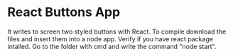 # React Buttons App
It writes to screen two styled buttons with React.
To compile download the files and insert them into a node app.
Verify if you have react package intalled.
Go to the folder with cmd and write the command "node start".
